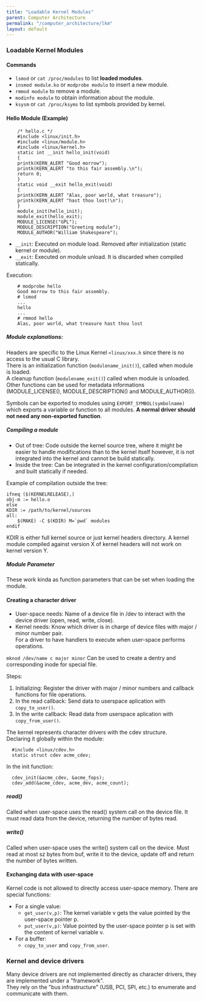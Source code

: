 ```yaml
---
title: "Loadable Kernel Modules"
parent: Computer Architecture
permalink: "/computer_architecture/lkm"
layout: default
---
```


### Loadable Kernel Modules

#### Commands
* `lsmod` or `cat /proc/modules` to list **loaded modules**.
* `insmod module.ko` or `modprobe modulo` to insert a new module.
* `rmmod module` to remove a module.
* `modinfo module` to obtain information about the module.
* `ksysm` or `cat /proc/ksyms` to list symbols provided by kernel.

#### Hello Module (Example)

        /* hello.c */
        #include <linux/init.h>
        #include <linux/module.h>
        #include <linux/kernel.h>
        static int __init hello_init(void)
        {
        printk(KERN_ALERT "Good morrow");
        printk(KERN_ALERT "to this fair assembly.\n");
        return 0;
        }
        static void __exit hello_exit(void)
        {
        printk(KERN_ALERT "Alas, poor world, what treasure");
        printk(KERN_ALERT "hast thou lost!\n");
        }
        module_init(hello_init);
        module_exit(hello_exit);
        MODULE_LICENSE("GPL");
        MODULE_DESCRIPTION("Greeting module");
        MODULE_AUTHOR("William Shakespeare");
        
* `__init`: Executed on module load. Removed after initialization (static kernel or module).
* `__exit`: Executed on module unload. It is discarded when compiled statically.

Execution:

        # modprobe hello
        Good morrow to this fair assembly.
        # lsmod
        ...
        hello
        ...
        # rmmod hello
        Alas, poor world, what treasure hast thou lost
        
##### Module explanations:
Headers are specific to the Linux Kernel `<linux/xxx.h` since there is no access to the usual C library.  
There is an initialization function (`modulename_init()`), called when module is loaded.  
A cleanup function (`modulename_exit()`) called when module is unloaded.  
Other functions can be used for metadata informations (MODULE_LICENSE(),
MODULE_DESCRIPTION() and MODULE_AUTHOR()).  

Symbols can be exported to modules using `EXPORT_SYMBOL(symbolname)` which exports a variable or function to all modules. **A normal driver should not need any non-exported function**.

##### Compiling a module
* Out of tree: Code outside the kernel source tree, where it might be easier to handle modifications than to the kernel itself however, it is not integrated into the kernel and cannot be build statically.
* Inside the tree: Can be integrated in the kernel configuration/compilation and built statically if needed.

Example of compilation outside the tree:

    ifneq ($(KERNELRELEASE),)
    obj-m := hello.o
    else
    KDIR := /path/to/kernel/sources
    all:
        $(MAKE) -C $(KDIR) M=`pwd` modules
    endif

KDIR is either full kernel source or just kernel headers directory. A kernel module compiled against version X of kernel headers will not work on kernel version Y.

##### Module Parameter
These work kinda as function parameters that can be set when loading the module.


#### Creating a character driver

* User-space needs: Name of a device file in /dev to interact with the device driver (open, read, write, close).
* Kernel needs: Know which driver is in charge of device files with major / minor number pair.  
  For a driver to have handlers to execute when user-space performs operations.
  
`mknod /dev/name c major minor` Can be used to create a dentry and corresponding inode for special file.
  
Steps:
1. Initializing: Register the driver with major / minor numbers and callback functions for file operations.
2. In the read callback: Send data to userspace aplication with `copy_to_user()`.
3. In the write callback: Read data from userspace aplication with `copy_from_user()`.

The kernel represents character drivers with the cdev structure.  
Declaring it globally within the module: 

      #include <linux/cdev.h>
      static struct cdev acme_cdev;

In the init function:

      cdev_init(&acme_cdev, &acme_fops);
      cdev_add(&acme_cdev, acme_dev, acme_count);

##### read()

Called when user-space uses the read() system call on the device file. It must read data from the device, returning the number of bytes read.

##### write()
Called when user-space uses the write() system call on the device. Must read at most sz bytes from buf, write it to the device, update off and return the number of bytes written.


#### Exchanging data with user-space

Kernel code is not allowed to directly access user-space memory. There are special functions:  
* For a single value:
    * `get_user(v,p)`: The kernel variable v gets the value pointed by the user-space pointer p.
    * `put_user(v,p)`: Value pointed by the user-space pointer p is set with the content of kernel variable v.
* For a buffer:
    * `copy_to_user` and `copy_from_user`.
        
### Kernel and device drivers

Many device drivers are not implemented directly as character drivers, they are implemented under a "framework".  
They rely on the "bus infrastructure" (USB, PCI, SPI, etc.) to enumerate and communicate with them.


